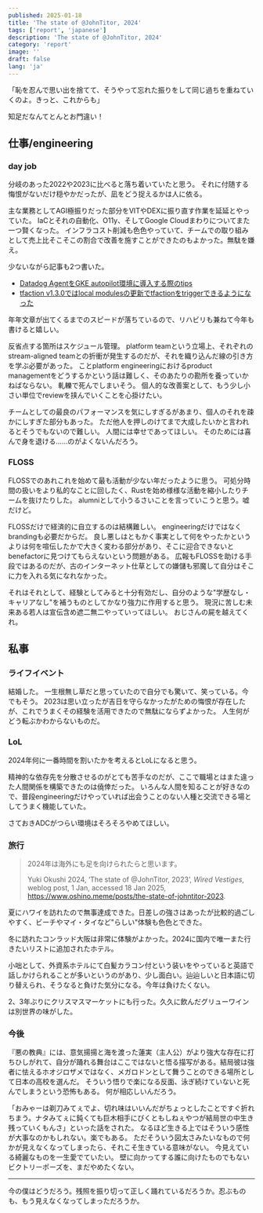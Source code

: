 ```yaml
---
published: 2025-01-18
title: 'The state of @JohnTitor, 2024'
tags: ['report', 'japanese']
description: 'The state of @JohnTitor, 2024'
category: 'report'
image: ''
draft: false
lang: 'ja'
---
```


「恥を忍んで思い出を捨てて、そうやって忘れた振りをして同じ過ちを重ねていくのよ。きっと、これからも」

知足だなんてとんとお門違い！

## 仕事/engineering

### day job

分岐のあった2022や2023に比べると落ち着いていたと思う。
それに付随する悔恨がないだけ穏やかだったが、凪をどう捉えるかは人に依る。

主な業務としてAGI極振りだった部分をVITやDEXに振り直す作業を延延とやっていた。
IaCとそれの自動化、O11y、そしてGoogle Cloudまわりについてまた一つ賢くなった。
インフラコスト削減も色色やっていて、チームでの取り組みとして売上比そこそこの割合で改善を施すことができたのもよかった。無駄を嫌え。

少ないながら記事も2つ書いた。

- [Datadog AgentをGKE autopilot環境に導入する際のtips](https://zenn.dev/canary_techblog/articles/1bd40c435bd69e)
- [tfaction v1.3.0ではlocal modulesの更新でtfactionをtriggerできるようになった](https://zenn.dev/canary_techblog/articles/bcb7a8a249d6ff)

年年文章が出てくるまでのスピードが落ちているので、リハビリも兼ねて今年も書けると嬉しい。

反省点する箇所はスケジュール管理。
platform teamという立場上、それぞれのstream-aligned teamとの折衝が発生するのだが、それを織り込んだ線の引き方を学ぶ必要があった。
ことplatform engineeringにおけるproduct managementをどうするかという話は難しく、そのあたりの勘所を養っていかねばならない。
軋轢で死んでしまいそう。
個人的な改善案として、もう少し小さい単位でreviewを挟んでいくことを心掛けたい。

チームとしての最良のパフォーマンスを気にしすぎるがあまり、個人のそれを疎かにしすぎた部分もあった。
ただ他人を押しのけてまで大成したいかと言われるとそうでもないので難しい。
人間には幸せであってほしい。
そのためには喜んで身を退ける……のがよくないんだろう。

### FLOSS

FLOSSでのあれこれを始めて最も活動が少ない年だったように思う。
可処分時間の扱いをより私的なことに回したく、Rustを始め様様な活動を縮小したりチームを抜けたりした。
alumniとして小うるさいことを言っていこうと思う。嘘だけど。

FLOSSだけで経済的に自立するのは結構難しい。
engineeringだけではなくbrandingも必要だからだ。
良し悪しはともかく事実として何をやったかというよりは何を喧伝したかで大きく変わる部分があり、そこに迎合できないとbenefactorに見つけてもらえないという問題がある。
広報もFLOSSを助ける手段ではあるのだが、古のインターネット仕草としての嫌儲も邪魔して自分はそこに力を入れる気になれなかった。

それはそれとして、経験としてみると十分有効だし、自分のような"学歴なし・キャリアなし"を補うものとしてかなり強力に作用すると思う。
現況に苦しむ未来ある若人は宣伝含め遮二無二やっていってほしい。
おじさんの屍を越えてくれ。

## 私事

### ライフイベント

結婚した。
一生根無し草だと思っていたので自分でも驚いて、笑っている。今でもそう。
2023は思い立ったが吉日を守らなかったがための悔恨が存在したが、これでうまくその経験を活用できたので無駄にならずよかった。
人生何がどう転ぶかわからないものだ。

### LoL

2024年何に一番時間を割いたかを考えるとLoLになると思う。

精神的な依存先を分散させるのがとても苦手なのだが、ここで職場とはまた違った人間関係を構築できたのは僥倖だった。
いろんな人間を知ることが好きなので、普段engineeringだけやっていれば出会うことのない人種と交流できる場としてうまく機能していた。

さておきADCがつらい環境はそろそろやめてほしい。

### 旅行

> 2024年は海外にも足を向けられたらと思います。
> 
> Yuki Okushi 2024, ‘The state of @JohnTitor, 2023’, _Wired Vestiges_, weblog post, 1 Jan, accessed 18 Jan 2025, <https://www.oshino.meme/posts/the-state-of-johntitor-2023>.

夏にハワイを訪れたので無事達成できた。日差しの強さはあったが比較的過ごしやすく、ビーチやマイ・タイなど"らしい"体験も色色とできた。

冬に訪れたコンラッド大阪は非常に体験がよかった。2024に国内で唯一また行きたいリストに追加されたホテル。

小咄として、外資系ホテルにて白髪カラコン付という装いをやっていると英語で話しかけられることが多いというのがあり、少し面白い。辿辿しいと日本語に切り替えられ、そうなると負けた気分になる。今年は負けたくない。

2、3年ぶりにクリスマスマーケットにも行った。久久に飲んだグリューワインは別世界の味がした。

### 今後

『悪の教典』には、意気揚揚と海を渡った蓮実（主人公）がより強大な存在に打ちひしがれて、自分が踊れる舞台はここではないと悟る描写がある。結局彼は強者に怯えるホオジロザメではなく、メガロドンとして舞うことのできる場所として日本の高校を選んだ。
そういう悟りで楽になる反面、泳ぎ続けていないと死んでしまうという恐怖もある。
何が相応しいんだろう。

「おみゃーは剃刀みてぇでよ、切れ味はいいんだがちょっとしたことですぐ折れちまう。ナタみてぇに鈍くても巨木相手にびくともしねぇやつが結局世の中生き残っていくもんさ」といった話をされた。
なるほど生きる上ではそういう感性が大事なのかもしれない。楽でもある。
ただそういう図太さみたいなもので何かが見えなくなってしまったら、それこそ生きている意味がない。
今見えている綺麗なものを一生愛でていたい。
壁に向かってする誰に向けたものでもないビクトリーポーズを、まだやめたくない。

---

今の僕はどうだろう。残照を振り切って正しく踊れているだろうか。忍ぶものも、もう見えなくなってしまっただろうか。
